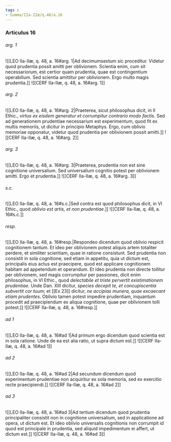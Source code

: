 ```yaml
---
tags : 
- Summa/IIa-IIæ/q.48/a.16
---
```


### Articulus 16

###### arg. 1
![[LEO IIa-IIæ, q. 48, a. 16#arg. 1|Ad decimumsextum sic proceditur. Videtur quod prudentia possit amitti per oblivionem. Scientia enim, cum sit necessariorum, est certior quam prudentia, quae est contingentium operabilium. Sed scientia amittitur per oblivionem. Ergo multo magis prudentia.]]
![[CERF IIa-IIæ, q. 48, a. 16#arg. 1]]

###### arg. 2
![[LEO IIa-IIæ, q. 48, a. 16#arg. 2|Praeterea, sicut philosophus dicit, in II Ethic., *virtus ex eisdem generatur et corrumpitur contrario modo factis*. Sed ad generationem prudentiae necessarium est experimentum, quod fit ex multis memoriis, ut dicitur in principio Metaphys. Ergo, cum oblivio memoriae opponatur, videtur quod prudentia per oblivionem possit amitti.]]
![[CERF IIa-IIæ, q. 48, a. 16#arg. 2]]

###### arg. 3
![[LEO IIa-IIæ, q. 48, a. 16#arg. 3|Praeterea, prudentia non est sine cognitione universalium. Sed universalium cognitio potest per oblivionem amitti. Ergo et prudentia.]]
![[CERF IIa-IIæ, q. 48, a. 16#arg. 3]]

###### s.c.
![[LEO IIa-IIæ, q. 48, a. 16#s.c.|Sed contra est quod philosophus dicit, in VI Ethic., quod *oblivio est artis, et non prudentiae*.]]
![[CERF IIa-IIæ, q. 48, a. 16#s.c.]]

###### resp.
![[LEO IIa-IIæ, q. 48, a. 16#resp.|Respondeo dicendum quod oblivio respicit cognitionem tantum. Et ideo per oblivionem potest aliquis artem totaliter perdere, et similiter scientiam, quae in ratione consistunt. Sed prudentia non consistit in sola cognitione, sed etiam in appetitu, quia ut dictum est, principalis eius actus est praecipere, quod est applicare cognitionem habitam ad appetendum et operandum. Et ideo prudentia non directe tollitur per oblivionem, sed magis corrumpitur per passiones, dicit enim philosophus, in VI Ethic., quod *delectabile et triste pervertit existimationem prudentiae*. Unde Dan. XIII dicitur, *species decepit te, et concupiscentia subvertit cor tuum*; et [[Ex 23]] dicitur, *ne accipias munera, quae excaecant etiam prudentes*. Oblivio tamen potest impedire prudentiam, inquantum procedit ad praecipiendum ex aliqua cognitione, quae per oblivionem tolli potest.]]
![[CERF IIa-IIæ, q. 48, a. 16#resp.]]

###### ad 1
![[LEO IIa-IIæ, q. 48, a. 16#ad 1|Ad primum ergo dicendum quod scientia est in sola ratione. Unde de ea est alia ratio, ut supra dictum est.]]
![[CERF IIa-IIæ, q. 48, a. 16#ad 1]]

###### ad 2
![[LEO IIa-IIæ, q. 48, a. 16#ad 2|Ad secundum dicendum quod experimentum prudentiae non acquiritur ex sola memoria, sed ex exercitio recte praecipiendi.]]
![[CERF IIa-IIæ, q. 48, a. 16#ad 2]]

###### ad 3
![[LEO IIa-IIæ, q. 48, a. 16#ad 3|Ad tertium dicendum quod prudentia principaliter consistit non in cognitione universalium, sed in applicatione ad opera, ut dictum est. Et ideo oblivio universalis cognitionis non corrumpit id quod est principale in prudentia, sed aliquid impedimentum ei affert, ut dictum est.]]
![[CERF IIa-IIæ, q. 48, a. 16#ad 3]]

